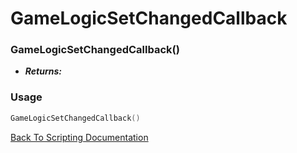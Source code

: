# GameLogicSetChangedCallback

### GameLogicSetChangedCallback()
- ***Returns:*** 

### Usage

```Lua
GameLogicSetChangedCallback()
```


[Back To Scripting Documentation](../README.md)
